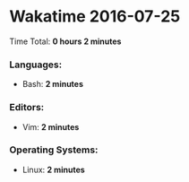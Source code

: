 # Wakatime 2016-07-25

Time Total: **0 hours 2 minutes**

### Languages:
- Bash: **2 minutes** 

### Editors:
- Vim: **2 minutes** 

### Operating Systems:
- Linux: **2 minutes** 

